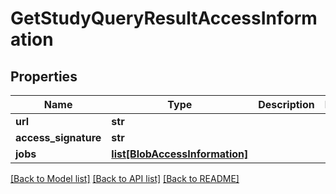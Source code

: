 # GetStudyQueryResultAccessInformation


## Properties
Name | Type | Description | Notes
------------ | ------------- | ------------- | -------------
**url** | **str** |  | 
**access_signature** | **str** |  | 
**jobs** | [**list[BlobAccessInformation]**](BlobAccessInformation.md) |  | 

[[Back to Model list]](../README.md#documentation-for-models) [[Back to API list]](../README.md#documentation-for-api-endpoints) [[Back to README]](../README.md)


